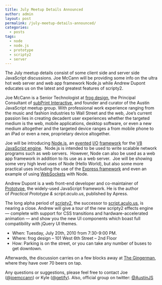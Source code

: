 ```yaml
---
title: July Meetup Details Announced
author: admin
layout: post
permalink: /july-meetup-details-announced/
categories:
  - posts
tags:
  - node
  - node.js
  - prototype
  - scripty2
  - server
---
```

The July meetup details consist of some client side and server side JavaScript discussions. Joe McCann will be providing some info on the ultra hot web server and web app framework Node.js while Andrew Dupont educates us on the latest and greatest features of scripty2.

Joe McCann is a Senior Technologist at [frog design][1], the Principal Consultant of [subPrint Interactive][2], and founder and curator of the Austin JavaScript meetup group. With professional work experience ranging from the music and fashion industries to Wall Street and the web, Joe’s current passion lies in creating decadent user experiences whether the targeted medium is the web, mobile applications, desktop software, or even a new medium altogether and the targeted device ranges a from mobile phone to an iPad or even a new, proprietary device altogether.

Joe will be introducing [Node.js][3], an [evented][4] [I/O][5] [framework][6] for the [V8 JavaScript engine][7].  Node.js is intended to be used to write scalable network programs such as web servers.  However, Node can also be used as a web app framework in addition to its use as a web server.  Joe will be showing some very high level uses of Node (Hello World), but also some more practical uses including the use of the [Express framework][8] and even an example of using [WebSockets][9] with Node.

Andrew Dupont is a web front-end developer and co-maintainer of [Prototype][10], the widely-used JavaScript framework. He is the author of *Practical Prototype & script.aculo.us*, published by Apress.

The long alpha period of [scripty2][11], the successor to [script.aculo.us][12], is nearing a close. Andrew will give a tour of the new scripty2 effects engine — complete with support for CSS transitions and hardware-accelerated animation — and show you the new UI components which boast full compatibility with jQuery UI themes.

  * When: Tuesday, July 20th, 2010 from 7:30-9:00 PM.
  * Where: frog design &#8211; 101 West 6th Street &#8211; 2nd Floor
  * How: Parking is on the street, or you can take any number of buses to get downtown.

Afterwards, the discussion carries on a few blocks away at [The Gingerman][13], where they have over 70 beers on tap.

Any questions or suggestions, please feel free to contact Joe ([@joemccann][14]) or Kyle ([@getify][15]). Also, official group on twitter: [@AustinJS][16]

 [1]: http://www.frogdesign.com
 [2]: http://subprint.com
 [3]: http://nodejs.org
 [4]: /wiki/Event-driven_architecture "Event-driven architecture"
 [5]: /wiki/I/O "I/O"
 [6]: /wiki/Software_framework "Software framework"
 [7]: /wiki/V8_JavaScript_engine "V8 JavaScript engine"
 [8]: http://expressjs.com
 [9]: http://en.wikipedia.org/wiki/WebSockets
 [10]: http://www.prototypejs.org/
 [11]: http://scripty2.com/
 [12]: http://script.aculo.us/
 [13]: http://gingermanpub.com
 [14]: http://twitter.com/joemccann "Joe McCann on Twitter"
 [15]: http://twitter.com/getify "Kyle Simpson on Twitter"
 [16]: http://twitter.com/austinjs "AustinJS on Twitter"